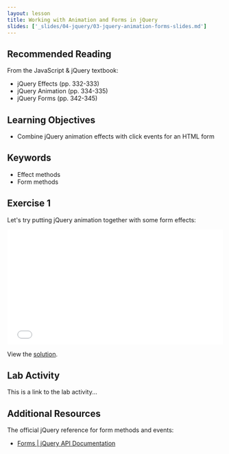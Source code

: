 ```yaml
---
layout: lesson
title: Working with Animation and Forms in jQuery
slides: ['_slides/04-jquery/03-jquery-animation-forms-slides.md']
---
```


## Recommended Reading

From the JavaScript & jQuery textbook:

- jQuery Effects (pp. 332-333)
- jQuery Animation (pp. 334-335)
- jQuery Forms (pp. 342-345)

## Learning Objectives

- Combine jQuery animation effects with click events for an HTML form

## Keywords

- Effect methods
- Form methods

## Exercise 1

Let's try putting jQuery animation together with some form effects:

<iframe height='268' scrolling='no' src='//codepen.io/redacademy/embed/xGVmEq/?height=268&theme-id=0&default-tab=js' frameborder='no' allowtransparency='true' allowfullscreen='true' style='width: 100%;'>See the Pen <a href='http://codepen.io/redacademy/pen/xGVmEq/'>xGVmEq</a> by RED Academy (<a href='http://codepen.io/redacademy'>@redacademy</a>) on <a href='http://codepen.io'>CodePen</a>.
</iframe>

View the [solution](http://codepen.io/redacademy/pen/YXWKdz).

## Lab Activity

This is a link to the lab activity...

## Additional Resources

The official jQuery reference for form methods and events:

- [Forms | jQuery API Documentation](https://api.jquery.com/category/forms/)
